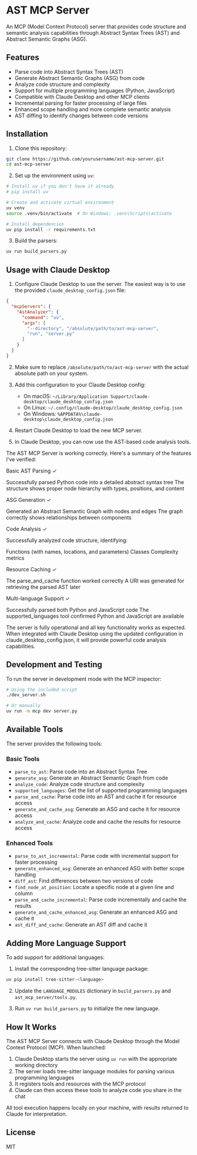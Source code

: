 # AST MCP Server

An MCP (Model Context Protocol) server that provides code structure and semantic analysis capabilities through Abstract Syntax Trees (AST) and Abstract Semantic Graphs (ASG).

## Features

- Parse code into Abstract Syntax Trees (AST)
- Generate Abstract Semantic Graphs (ASG) from code
- Analyze code structure and complexity
- Support for multiple programming languages (Python, JavaScript)
- Compatible with Claude Desktop and other MCP clients
- Incremental parsing for faster processing of large files
- Enhanced scope handling and more complete semantic analysis
- AST diffing to identify changes between code versions

## Installation

1. Clone this repository:

```bash
git clone https://github.com/yourusername/ast-mcp-server.git
cd ast-mcp-server
```

2. Set up the environment using `uv`:

```bash
# Install uv if you don't have it already
# pip install uv

# Create and activate virtual environment
uv venv
source .venv/bin/activate  # On Windows: .venv\Scripts\activate

# Install dependencies
uv pip install -r requirements.txt
```

3. Build the parsers:

```bash
uv run build_parsers.py
```

## Usage with Claude Desktop

1. Configure Claude Desktop to use the server. The easiest way is to use the provided `claude_desktop_config.json` file:

```json
{
  "mcpServers": {
    "AstAnalyzer": {
      "command": "uv",
      "args": [
        "--directory", "/absolute/path/to/ast-mcp-server",
        "run", "server.py"
      ]
    }
  }
}
```

2. Make sure to replace `/absolute/path/to/ast-mcp-server` with the actual absolute path on your system.

3. Add this configuration to your Claude Desktop config:
   - On macOS: `~/Library/Application Support/claude-desktop/claude_desktop_config.json`
   - On Linux: `~/.config/claude-desktop/claude_desktop_config.json`
   - On Windows: `%APPDATA%\claude-desktop\claude_desktop_config.json`

4. Restart Claude Desktop to load the new MCP server.

5. In Claude Desktop, you can now use the AST-based code analysis tools.

The AST MCP Server is working correctly. Here's a summary of the features I've verified:

Basic AST Parsing ✓

Successfully parsed Python code into a detailed abstract syntax tree
The structure shows proper node hierarchy with types, positions, and content

ASG Generation ✓

Generated an Abstract Semantic Graph with nodes and edges
The graph correctly shows relationships between components

Code Analysis ✓

Successfully analyzed code structure, identifying:

Functions (with names, locations, and parameters)
Classes
Complexity metrics

Resource Caching ✓

The parse_and_cache function worked correctly
A URI was generated for retrieving the parsed AST later

Multi-language Support ✓

Successfully parsed both Python and JavaScript code
The supported_languages tool confirmed Python and JavaScript are available


The server is fully operational and all key functionality works as expected. When integrated with Claude Desktop using the updated configuration in claude_desktop_config.json, it will provide powerful code analysis capabilities.

## Development and Testing

To run the server in development mode with the MCP inspector:

```bash
# Using the included script
./dev_server.sh

# Or manually
uv run -m mcp dev server.py
```

## Available Tools

The server provides the following tools:

### Basic Tools
- `parse_to_ast`: Parse code into an Abstract Syntax Tree
- `generate_asg`: Generate an Abstract Semantic Graph from code
- `analyze_code`: Analyze code structure and complexity
- `supported_languages`: Get the list of supported programming languages
- `parse_and_cache`: Parse code into an AST and cache it for resource access
- `generate_and_cache_asg`: Generate an ASG and cache it for resource access
- `analyze_and_cache`: Analyze code and cache the results for resource access

### Enhanced Tools
- `parse_to_ast_incremental`: Parse code with incremental support for faster processing
- `generate_enhanced_asg`: Generate an enhanced ASG with better scope handling
- `diff_ast`: Find differences between two versions of code
- `find_node_at_position`: Locate a specific node at a given line and column
- `parse_and_cache_incremental`: Parse code incrementally and cache the results
- `generate_and_cache_enhanced_asg`: Generate an enhanced ASG and cache it
- `ast_diff_and_cache`: Generate an AST diff and cache it

## Adding More Language Support

To add support for additional languages:

1. Install the corresponding tree-sitter language package:

```bash
uv pip install tree-sitter-<language>
```

2. Update the `LANGUAGE_MODULES` dictionary in `build_parsers.py` and `ast_mcp_server/tools.py`.

3. Run `uv run build_parsers.py` to initialize the new language.

## How It Works

The AST MCP Server connects with Claude Desktop through the Model Context Protocol (MCP). When launched:

1. Claude Desktop starts the server using `uv run` with the appropriate working directory
2. The server loads tree-sitter language modules for parsing various programming languages
3. It registers tools and resources with the MCP protocol
4. Claude can then access these tools to analyze code you share in the chat

All tool execution happens locally on your machine, with results returned to Claude for interpretation.

## License

MIT
